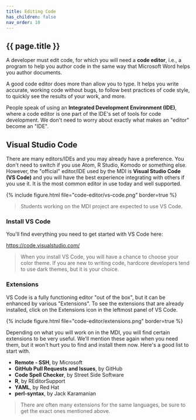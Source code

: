 ```yaml
---
title: Editing Code
has_children: false
nav_order: 10
---
```


## {{ page.title }}

A developer must edit code, for which you
will need a **code editor**, i.e., a program to help you author code
in the same way that Microsoft Word helps you author documents.

A good code editor does more than allow you to type.
It helps you write accurate, working code without bugs,
to follow best practices of code style, to quickly see
the results of your work, and more.

People speak of using an **Integrated Development Environment (IDE)**,
where a code editor is one part of the IDE's set of tools
for code development. We don't need to worry about exactly what 
makes an "editor" become an "IDE".

## Visual Studio Code

There are many editors/IDEs and you may already 
have a preference. You don't need to switch if you 
use Atom, R Studio, Komodo or something else. However, the "official"
editor/IDE used by the MDI is **Visual Studio Code (VS Code)** and you will have
the best experience integrating with others if you use it. It is 
the most common editor in use today and well supported. 

{% include figure.html file="code-editor/vs-code.png" border=true %}

> Students working on the MDI project are expected to use VS Code.

### Install VS Code

You'll find everything you need to get started with VS Code here:

<https://code.visualstudio.com/>

>When you install VS Code, you will have a chance to choose your color
>theme. If you are new to writing code, hardcore developers tend to use 
>dark themes, but it is your choice.

### Extensions

VS Code is a fully functioning editor "out of the box", but it
can be enhanced by various "Extensions". To see the extensions that are
already installed, click on the Extensions icon in the leftmost panel of VS Code.

{% include figure.html file="code-editor/extensions.png" border=true %}

Depending on what you will work on in the MDI, you will find certain extensions 
to be very useful. We'll mention these again when you need them, but it
won't hurt you to find and install them now. Here's a good list to start with. 

- **Remote - SSH**, by Microsoft
- **GitHub Pull Requests and Issues**, by GitHub
- **Code Spell Checker**, by Street Side Software 
- **R**, by REditorSupport  
- **YAML**, by Red Hat  
- **perl-syntax**, by Jack Karamanian  

> There are often many extensions for the same languages, be sure to get the exact ones mentioned above.
